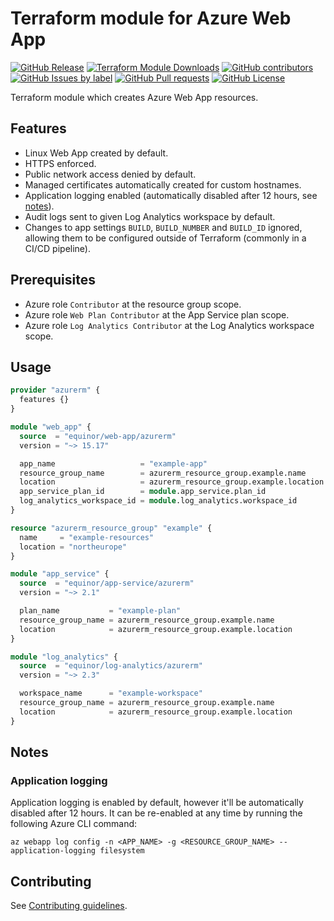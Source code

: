 # Terraform module for Azure Web App

[![GitHub Release](https://img.shields.io/github/v/release/equinor/terraform-azurerm-web-app)](https://github.com/equinor/terraform-azurerm-web-app/releases/latest)
[![Terraform Module Downloads](https://img.shields.io/terraform/module/dt/equinor/web-app/azurerm)](https://registry.terraform.io/modules/equinor/web-app/azurerm/latest)
[![GitHub contributors](https://img.shields.io/github/contributors/equinor/terraform-azurerm-web-app)](https://github.com/equinor/terraform-azurerm-web-app/graphs/contributors)
[![GitHub Issues by label](https://img.shields.io/github/issues/equinor/terraform-baseline/equinor%2Fweb-app%2Fazurerm?label=issues)](https://github.com/equinor/terraform-baseline/issues?q=is%3Aissue%20state%3Aopen%20label%3Aequinor%2Fweb-app%2Fazurerm)
[![GitHub Pull requests](https://img.shields.io/github/issues-pr/equinor/terraform-azurerm-web-app)](https://github.com/equinor/terraform-azurerm-web-app/pulls)
[![GitHub License](https://img.shields.io/github/license/equinor/terraform-azurerm-web-app)](https://github.com/equinor/terraform-azurerm-web-app/blob/main/LICENSE)

Terraform module which creates Azure Web App resources.

## Features

- Linux Web App created by default.
- HTTPS enforced.
- Public network access denied by default.
- Managed certificates automatically created for custom hostnames.
- Application logging enabled (automatically disabled after 12 hours, see [notes](#application-logging)).
- Audit logs sent to given Log Analytics workspace by default.
- Changes to app settings `BUILD`, `BUILD_NUMBER` and `BUILD_ID` ignored, allowing them to be configured outside of Terraform (commonly in a CI/CD pipeline).

## Prerequisites

- Azure role `Contributor` at the resource group scope.
- Azure role `Web Plan Contributor` at the App Service plan scope.
- Azure role `Log Analytics Contributor` at the Log Analytics workspace scope.

## Usage

```terraform
provider "azurerm" {
  features {}
}

module "web_app" {
  source  = "equinor/web-app/azurerm"
  version = "~> 15.17"

  app_name                   = "example-app"
  resource_group_name        = azurerm_resource_group.example.name
  location                   = azurerm_resource_group.example.location
  app_service_plan_id        = module.app_service.plan_id
  log_analytics_workspace_id = module.log_analytics.workspace_id
}

resource "azurerm_resource_group" "example" {
  name     = "example-resources"
  location = "northeurope"
}

module "app_service" {
  source  = "equinor/app-service/azurerm"
  version = "~> 2.1"

  plan_name           = "example-plan"
  resource_group_name = azurerm_resource_group.example.name
  location            = azurerm_resource_group.example.location
}

module "log_analytics" {
  source  = "equinor/log-analytics/azurerm"
  version = "~> 2.3"

  workspace_name      = "example-workspace"
  resource_group_name = azurerm_resource_group.example.name
  location            = azurerm_resource_group.example.location
}
```

## Notes

### Application logging

Application logging is enabled by default, however it'll be automatically disabled after 12 hours. It can be re-enabled at any time by running the following Azure CLI command:

```console
az webapp log config -n <APP_NAME> -g <RESOURCE_GROUP_NAME> --application-logging filesystem
```

## Contributing

See [Contributing guidelines](https://github.com/equinor/terraform-baseline/blob/main/CONTRIBUTING.md).
